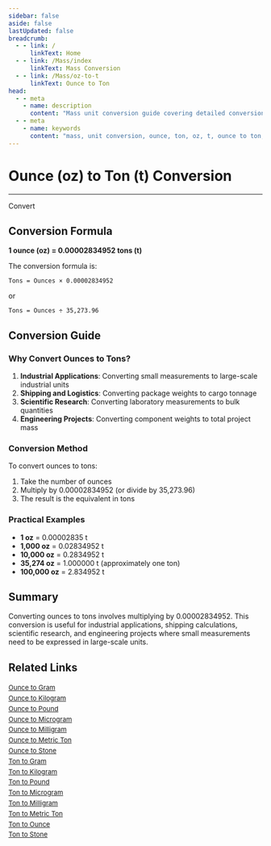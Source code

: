 ```yaml
---
sidebar: false
aside: false
lastUpdated: false
breadcrumb:
  - - link: /
      linkText: Home
  - - link: /Mass/index
      linkText: Mass Conversion
  - - link: /Mass/oz-to-t
      linkText: Ounce to Ton
head:
  - - meta
    - name: description
      content: "Mass unit conversion guide covering detailed conversion formulas and explanations from ounce (oz) to ton (t)."
  - - meta
    - name: keywords
      content: "mass, unit conversion, ounce, ton, oz, t, ounce to ton, mass conversion guide"
---
```

# Ounce (oz) to Ton (t) Conversion
---
<script setup>
import { onMounted, reactive, inject, ref } from 'vue'
import { NButton, NForm, NFormItem, NInput, NInputNumber, NSelect, NCard, useMessage,NGrid ,NGi } from 'naive-ui'
import { defineClientComponent } from 'vitepress'
import { Mass } from '../files';

const convert = inject('convert')

const form = reactive({
  number: null,
  result: '',
})

const convertHandler = () => {
  if (form.number !== null && !isNaN(form.number)) {
    const convertedValue = parseFloat(form.number) * 0.00002834952
    form.result = `${form.number}oz = ${convertedValue.toFixed(8)}t`
  } else {
    form.result = 'Please enter a valid number.'
  }
}
</script>

<n-form size="large" :model="form">
  <n-form-item label="Ounce (oz)">
    <n-input-number v-model:value="form.number" placeholder="Enter ounces" style="width: 100%" />
  </n-form-item>
  <n-form-item>
    <n-button type="info" @click="convertHandler" block>Convert</n-button>
  </n-form-item>
  <n-form-item>
    <n-input v-model:value="form.result" readonly placeholder="Conversion result" />
  </n-form-item>
</n-form>

## Conversion Formula

**1 ounce (oz) = 0.00002834952 tons (t)**

The conversion formula is:
```
Tons = Ounces × 0.00002834952
```
or
```
Tons = Ounces ÷ 35,273.96
```

## Conversion Guide

### Why Convert Ounces to Tons?

1. **Industrial Applications**: Converting small measurements to large-scale industrial units
2. **Shipping and Logistics**: Converting package weights to cargo tonnage
3. **Scientific Research**: Converting laboratory measurements to bulk quantities
4. **Engineering Projects**: Converting component weights to total project mass

### Conversion Method

To convert ounces to tons:
1. Take the number of ounces
2. Multiply by 0.00002834952 (or divide by 35,273.96)
3. The result is the equivalent in tons

### Practical Examples

- **1 oz** = 0.00002835 t
- **1,000 oz** = 0.02834952 t
- **10,000 oz** = 0.2834952 t
- **35,274 oz** = 1.000000 t (approximately one ton)
- **100,000 oz** = 2.834952 t

## Summary

Converting ounces to tons involves multiplying by 0.00002834952. This conversion is useful for industrial applications, shipping calculations, scientific research, and engineering projects where small measurements need to be expressed in large-scale units.

## Related Links

<n-grid :cols="2" :x-gap="12" :y-gap="8">
  <n-gi>
    <n-card title="Other Ounce Conversions" size="small">
      <template #header-extra>
        <span style="font-size: 12px; color: #666;">oz conversions</span>
      </template>
      <div style="font-size: 13px; line-height: 1.6;">
        <div><a href="/Mass/oz-to-g">Ounce to Gram</a></div>
        <div><a href="/Mass/oz-to-kg">Ounce to Kilogram</a></div>
        <div><a href="/Mass/oz-to-lb">Ounce to Pound</a></div>
        <div><a href="/Mass/oz-to-mcg">Ounce to Microgram</a></div>
        <div><a href="/Mass/oz-to-mg">Ounce to Milligram</a></div>
        <div><a href="/Mass/oz-to-mt">Ounce to Metric Ton</a></div>
        <div><a href="/Mass/oz-to-st">Ounce to Stone</a></div>
      </div>
    </n-card>
  </n-gi>
  <n-gi>
    <n-card title="Ton Conversions" size="small">
      <template #header-extra>
        <span style="font-size: 12px; color: #666;">t conversions</span>
      </template>
      <div style="font-size: 13px; line-height: 1.6;">
        <div><a href="/Mass/t-to-g">Ton to Gram</a></div>
        <div><a href="/Mass/t-to-kg">Ton to Kilogram</a></div>
        <div><a href="/Mass/t-to-lb">Ton to Pound</a></div>
        <div><a href="/Mass/t-to-mcg">Ton to Microgram</a></div>
        <div><a href="/Mass/t-to-mg">Ton to Milligram</a></div>
        <div><a href="/Mass/t-to-mt">Ton to Metric Ton</a></div>
        <div><a href="/Mass/t-to-oz">Ton to Ounce</a></div>
        <div><a href="/Mass/t-to-st">Ton to Stone</a></div>
      </div>
    </n-card>
  </n-gi>
</n-grid>